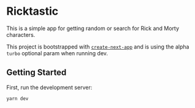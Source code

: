 # Ricktastic

This is a simple app for getting random or search for Rick and Morty characters.

This project is bootstrapped with [`create-next-app`](https://github.com/vercel/next.js/tree/canary/packages/create-next-app) and is using the alpha `turbo` optional param when running dev.

## Getting Started

First, run the development server:

```bash
yarn dev
```
